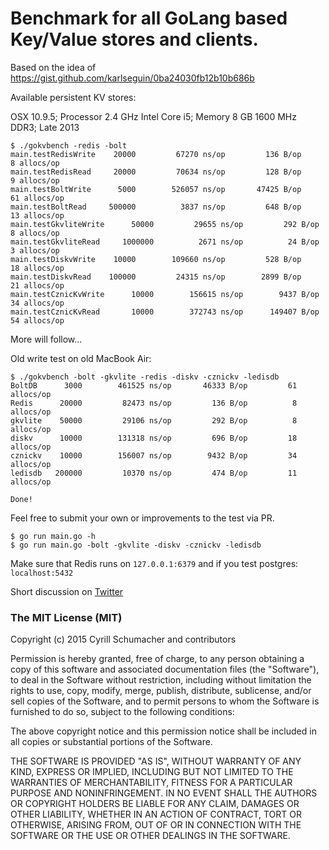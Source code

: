 # Benchmark for all GoLang based Key/Value stores and clients.

Based on the idea of https://gist.github.com/karlseguin/0ba24030fb12b10b686b

Available persistent KV stores:

OSX 10.9.5; Processor  2.4 GHz Intel Core i5; Memory  8 GB 1600 MHz DDR3; Late 2013

```
$ ./gokvbench -redis -bolt
main.testRedisWrite	   20000	     67270 ns/op	     136 B/op	       8 allocs/op
main.testRedisRead	   20000	     70634 ns/op	     128 B/op	       9 allocs/op
main.testBoltWrite	    5000	    526057 ns/op	   47425 B/op	      61 allocs/op
main.testBoltRead	  500000	      3837 ns/op	     648 B/op	      13 allocs/op
main.testGkvliteWrite	   50000	     29655 ns/op	     292 B/op	       8 allocs/op
main.testGkvliteRead	 1000000	      2671 ns/op	      24 B/op	       3 allocs/op
main.testDiskvWrite	   10000	    109660 ns/op	     528 B/op	      18 allocs/op
main.testDiskvRead	  100000	     24315 ns/op	    2899 B/op	      21 allocs/op
main.testCznicKvWrite	   10000	    156615 ns/op	    9437 B/op	      34 allocs/op
main.testCznicKvRead	   10000	    372743 ns/op	  149407 B/op	      54 allocs/op
```

More will follow...

Old write test on old MacBook Air:

```
$ ./gokvbench -bolt -gkvlite -redis -diskv -cznickv -ledisdb
BoltDB	    3000	    461525 ns/op	   46333 B/op	      61 allocs/op
Redis	   20000	     82473 ns/op	     136 B/op	       8 allocs/op
gkvlite	   50000	     29106 ns/op	     292 B/op	       8 allocs/op
diskv	   10000	    131318 ns/op	     696 B/op	      18 allocs/op
cznickv	   10000	    156007 ns/op	    9432 B/op	      34 allocs/op
ledisdb	  200000	     10370 ns/op	     474 B/op	      11 allocs/op

Done!
```

Feel free to submit your own or improvements to the test via PR.

```
$ go run main.go -h
$ go run main.go -bolt -gkvlite -diskv -cznickv -ledisdb
```

Make sure that Redis runs on `127.0.0.1:6379` and if you test postgres: `localhost:5432`

Short discussion on [Twitter](https://twitter.com/schumacherfm/status/573060236166234112)

### The MIT License (MIT)

Copyright (c) 2015 Cyrill Schumacher and contributors

Permission is hereby granted, free of charge, to any person obtaining a copy
of this software and associated documentation files (the "Software"), to deal
in the Software without restriction, including without limitation the rights
to use, copy, modify, merge, publish, distribute, sublicense, and/or sell
copies of the Software, and to permit persons to whom the Software is
furnished to do so, subject to the following conditions:

The above copyright notice and this permission notice shall be included in
all copies or substantial portions of the Software.

THE SOFTWARE IS PROVIDED "AS IS", WITHOUT WARRANTY OF ANY KIND, EXPRESS OR
IMPLIED, INCLUDING BUT NOT LIMITED TO THE WARRANTIES OF MERCHANTABILITY,
FITNESS FOR A PARTICULAR PURPOSE AND NONINFRINGEMENT. IN NO EVENT SHALL THE
AUTHORS OR COPYRIGHT HOLDERS BE LIABLE FOR ANY CLAIM, DAMAGES OR OTHER
LIABILITY, WHETHER IN AN ACTION OF CONTRACT, TORT OR OTHERWISE, ARISING FROM,
OUT OF OR IN CONNECTION WITH THE SOFTWARE OR THE USE OR OTHER DEALINGS IN
THE SOFTWARE.
